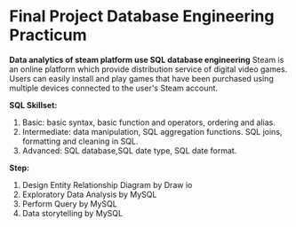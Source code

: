 # Final Project Database Engineering Practicum
**Data analytics of steam platform use SQL database engineering**
Steam is an online platform which provide distribution service of digital video games. Users can easily install and play games that have been purchased using multiple devices connected to the user's Steam account.

**SQL Skillset:**
1. Basic: basic syntax, basic function and operators, ordering and alias.
2. Intermediate: data manipulation, SQL aggregation functions. SQL joins, formatting and cleaning in SQL.
3. Advanced: SQL database,SQL date type, SQL date format.

**Step:**
1. Design Entity Relationship Diagram by Draw io
2. Exploratory Data Analysis by MySQL
3. Perform Query by MySQL
4. Data storytelling by MySQL
